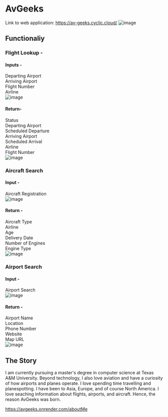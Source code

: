 # AvGeeks

Link to web application: https://av-geeks.cyclic.cloud/
![image](https://github.com/tonyy007/AvGeek/assets/50556324/970c169b-b0fe-4c68-91f2-00905872ae83)

## Functionaliy

### Flight Lookup -

#### Inputs -  
Departing Airport  
Arriving Airport  
Flight Number  
Airline  
![image](https://github.com/tonyy007/AvGeek/assets/50556324/a2bf11fd-5e9a-4113-b305-9a1d4a587ec1)


#### Return-  
Status  
Departing Airport  
Scheduled Departure  
Arriving Airport  
Scheduled Arrival  
Airline  
Flight Number  
![image](https://github.com/tonyy007/AvGeek/assets/50556324/bab0aa52-9742-485b-bfcc-33993926bc77)

### Aircraft Search

#### Input -  
Aircraft Registration  
![image](https://github.com/tonyy007/AvGeek/assets/50556324/e9f58d81-7ed5-4f3e-9a01-7ea89921360e)

#### Return -  
Aircraft Type  
Airline  
Age  
Delivery Date  
Number of Engines  
Engine Type  
![image](https://github.com/tonyy007/AvGeek/assets/50556324/ef87b72b-8087-4635-a221-e7055933a006)

### Airport Search  

#### Input - 
Airport Search  
![image](https://github.com/tonyy007/AvGeek/assets/50556324/ec36ad67-a116-47b9-99f4-1c899cb29e5f)

#### Return -  
Airport Name  
Location  
Phone Number  
Website  
Map URL  
![image](https://github.com/tonyy007/AvGeek/assets/50556324/dc7ce3b1-f181-4815-a69d-f53927915835)  

## The Story

I am currently pursuing a master's degree in computer science at Texas A&M University. Beyond technology, I also love aviation and have a curiosity of how airports and planes operate. I love spending time travelling and planespotting. I have been to Asia, Europe, and of course North America. I love seaching information about flights, airports, and aircraft. Hence, the reason AvGeeks was born.

https://avgeeks.onrender.com/aboutMe
